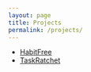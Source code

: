 ```yaml
---
layout: page
title: Projects
permalink: /projects/
---
```


- [HabitFree](http://habitfree.org/)
- [TaskRatchet](http://taskratchet.com/)
